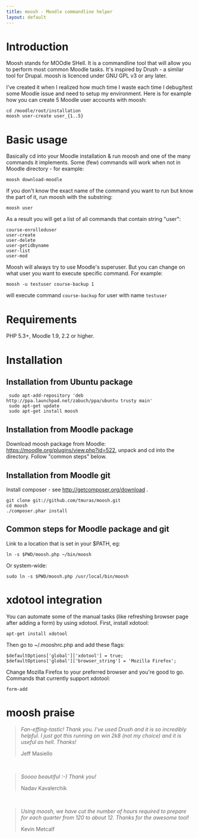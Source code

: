 ```yaml
---
title: moosh - Moodle commandline helper
layout: default
---
```


Introduction
============

Moosh stands for MOOdle SHell. It is a commandline tool that will allow you to perform most common Moodle tasks. It's inspired by Drush - a similar tool for Drupal.
moosh is licenced under GNU GPL v3 or any later.

I've created it when I realized how much time I waste each time I debug/test some Moodle issue and need to setup my environment.
Here is for example how you can create 5 Moodle user accounts with moosh:

    cd /moodle/root/installation
    moosh user-create user_{1..5}

Basic usage
===========

Basically cd into your Moodle installation & run moosh and one of the many commands it implements. Some (few) commands will work when not in Moodle directory - for example:

    moosh download-moodle

If you don't know the exact name of the command you want to run but know the part of it, run moosh with the substring:

    moosh user

As a result you will get a list of all commands that contain string "user":

    course-enrolleduser
    user-create
    user-delete
    user-getidbyname
    user-list
    user-mod

Moosh will always try to use Moodle's superuser. But you can change on what user you want to execute specific command. For example:

    moosh -u testuser course-backup 1 

will execute command `course-backup` for user with name `testuser`

Requirements
============

PHP 5.3+, Moodle 1.9, 2.2 or higher.

# <a name="installation"></a>Installation

Installation from Ubuntu package
--------------------------------

     sudo apt-add-repository 'deb http://ppa.launchpad.net/zabuch/ppa/ubuntu trusty main'
     sudo apt-get update
     sudo apt-get install moosh

Installation from Moodle package
--------------------------------

Download moosh package from Moodle: https://moodle.org/plugins/view.php?id=522, unpack and cd into the directory.
Follow "common steps" below.

Installation from Moodle git
----------------------------

Install composer - see http://getcomposer.org/download .

    git clone git://github.com/tmuras/moosh.git
    cd moosh
    ./composer.phar install

Common steps for Moodle package and git
---------------------------------------

Link to a location that is set in your $PATH, eg:

    ln -s $PWD/moosh.php ~/bin/moosh

Or system-wide:

    sudo ln -s $PWD/moosh.php /usr/local/bin/moosh


xdotool integration
===================

You can automate some of the manual tasks (like refreshing browser page after adding a form) by using xdotool. First, install xdotool:

    apt-get install xdotool

Then go to ~/.mooshrc.php and add these flags:

    $defaultOptions['global']['xdotool'] = true;
    $defaultOptions['global']['browser_string'] = 'Mozilla Firefox';

Change Mozilla Firefox to your preferred browser and you're good to go. Commands that currently support xdotool:

    form-add


# <a name="praise"></a>moosh praise


> _Fan-effing-tastic! Thank you. I've used Drush and it is so incredibly
> helpful. I just got this running on win 2k8 (not my choice) and it is
> useful as hell. Thanks!_
>
> Jeff Masiello

<br />

> _Soooo beautiful :-) Thank you!_
>
> Nadav Kavalerchik

<br />

> _Using moosh, we have cut the number of hours required to prepare for each quarter from 120 to about 12.  Thanks for the awesome tool!_
>
> Kevin Metcalf